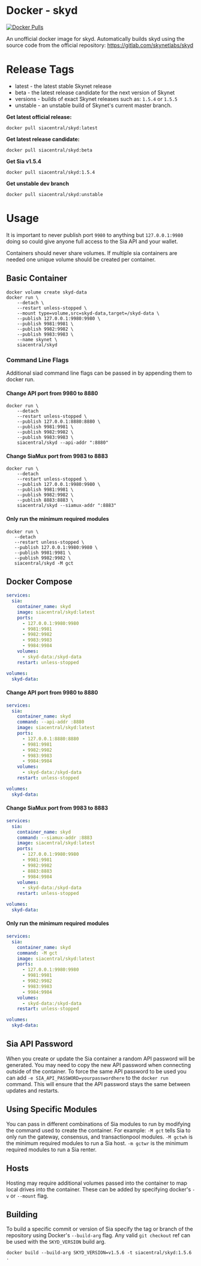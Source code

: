 # Docker - skyd

[![Docker Pulls](https://img.shields.io/docker/pulls/siacentral/skyd?color=19cf86&style=for-the-badge)](https://hub.docker.com/r/siacentral/skyd)

An unofficial docker image for skyd. Automatically builds skyd using the source code from the official repository: https://gitlab.com/skynetlabs/skyd

# Release Tags

+ latest - the latest stable Skynet release
+ beta - the latest release candidate for the next version of Skynet
+ versions - builds of exact Skynet releases such as: `1.5.4` or `1.5.5`
+ unstable - an unstable build of Skynet's current master branch.

**Get latest official release:**
```
docker pull siacentral/skyd:latest
```

**Get latest release candidate:**
```
docker pull siacentral/skyd:beta
```

**Get Sia v1.5.4**
```
docker pull siacentral/skyd:1.5.4
```

**Get unstable dev branch**
```
docker pull siacentral/skyd:unstable
```

# Usage

It is important to never publish port `9980` to anything but 
`127.0.0.1:9980` doing so could give anyone full access to the Sia API and your
wallet.

Containers should never share volumes. If multiple sia containers are 
needed one unique volume should be created per container.

## Basic Container
```
docker volume create skyd-data
docker run \
	--detach \
	--restart unless-stopped \
	--mount type=volume,src=skyd-data,target=/skyd-data \
	--publish 127.0.0.1:9980:9980 \
	--publish 9981:9981 \
	--publish 9982:9982 \
	--publish 9983:9983 \
	--name skynet \
	siacentral/skyd
```

### Command Line Flags

Additional siad command line flags can be passed in by appending them to docker
run.

#### Change API port from 9980 to 8880
```
docker run \
	--detach
	--restart unless-stopped \
	--publish 127.0.0.1:8880:8880 \
	--publish 9981:9981 \
	--publish 9982:9982 \
	--publish 9983:9983 \
	siacentral/skyd --api-addr ":8880"
 ```


#### Change SiaMux port from 9983 to 8883
```
docker run \
	--detach
	--restart unless-stopped \
	--publish 127.0.0.1:9980:9980 \
	--publish 9981:9981 \
	--publish 9982:9982 \
	--publish 8883:8883 \
	siacentral/skyd --siamux-addr ":8883"
 ```

#### Only run the minimum required modules
 ```
docker run \
	--detach
	--restart unless-stopped \
	--publish 127.0.0.1:9980:9980 \
	--publish 9981:9981 \
	--publish 9982:9982 \
	siacentral/skyd -M gct
 ```

## Docker Compose

```yml
services:
  sia:
    container_name: skyd
    image: siacentral/skyd:latest
    ports:
      - 127.0.0.1:9980:9980
      - 9981:9981
      - 9982:9982
      - 9983:9983
      - 9984:9984
    volumes:
      - skyd-data:/skyd-data
    restart: unless-stopped

volumes:
  skyd-data:
```

#### Change API port from 9980 to 8880
```yml
services:
  sia:
    container_name: skyd
    command: --api-addr :8880
    image: siacentral/skyd:latest
    ports:
      - 127.0.0.1:8880:8880
      - 9981:9981
      - 9982:9982
      - 9983:9983
      - 9984:9984
    volumes:
      - skyd-data:/skyd-data
    restart: unless-stopped

volumes:
  skyd-data:
```


#### Change SiaMux port from 9983 to 8883
```yml
services:
  sia:
    container_name: skyd
    command: --siamux-addr :8883
    image: siacentral/skyd:latest
    ports:
      - 127.0.0.1:9980:9980
      - 9981:9981
      - 9982:9982
      - 8883:8883
      - 9984:9984
    volumes:
      - skyd-data:/skyd-data
    restart: unless-stopped

volumes:
  skyd-data:
```

#### Only run the minimum required modules
```yml
services:
  sia:
    container_name: skyd
    command: -M gct
    image: siacentral/skyd:latest
    ports:
      - 127.0.0.1:9980:9980
      - 9981:9981
      - 9982:9982
      - 9983:9983
      - 9984:9984
    volumes:
      - skyd-data:/skyd-data
    restart: unless-stopped

volumes:
  skyd-data:
```

## Sia API Password

When you create or update the Sia container a random API password will be
generated. You may need to copy the new API password when connecting outside of
the container. To force the same API password to be used you can add
`-e SIA_API_PASSWORD=yourpasswordhere` to the `docker run` command. This will
ensure that the API password stays the same between updates and restarts.

## Using Specific Modules

You can pass in different combinations of Sia modules to run by modifying the 
command used to create the container. For example: `-M gct` tells Sia to only
run the gateway, consensus, and transactionpool modules. `-M gctwh` is the minimum
required modules to run a Sia host. `-m gctwr` is the minimum required modules to
run a Sia renter.

## Hosts

Hosting may require additional volumes passed into the container to map
local drives into the container. These can be added by specifying
docker's `-v` or `--mount` flag.

## Building

To build a specific commit or version of Sia specify the tag or branch of the 
repository using Docker's `--build-arg` flag. Any valid `git checkout` ref can
be used with the `SKYD_VERSION` build arg.

```
docker build --build-arg SKYD_VERSION=v1.5.6 -t siacentral/skyd:1.5.6 .
```

